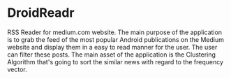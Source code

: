 # DroidReadr
RSS Reader for medium.com website. The main purpose of the application is to grab the feed of the most popular Android publications on the Medium website and display them in a easy to read manner for the user. The user can filter these posts. The main asset of the application is the Clustering Algorithm that's going to sort the similar news with regard to the frequency vector.
